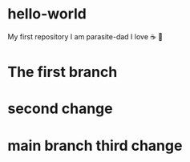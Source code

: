 # hello-world
My first repository
I am parasite-dad
I love ☕ 🍕

# The first branch
# second change
# main branch third change
